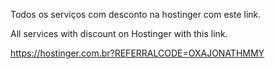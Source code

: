 Todos os serviços com desconto na hostinger com este link.

All services with discount on Hostinger with this link.

https://hostinger.com.br?REFERRALCODE=OXAJONATHMMY
